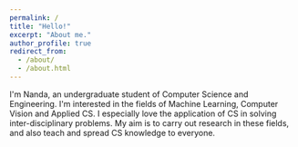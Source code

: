 ```yaml
---
permalink: /
title: "Hello!"
excerpt: "About me."
author_profile: true
redirect_from: 
  - /about/
  - /about.html
---
```

I'm Nanda, an undergraduate student of Computer Science and Engineering. I'm interested in the fields of Machine Learning, Computer Vision and Applied CS. I especially love the application of CS in solving inter-disciplinary problems. My aim is to carry out research in these fields, and also teach and spread CS knowledge to everyone. <br> <br>
